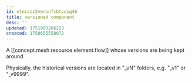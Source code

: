 ```yaml
---
id: elncscz2versnfcbtvqsg46
title: versioned component
desc: ''
updated: 1751993266223
created: 1750655550072
---
```


A [[concept.mesh.resource.element.flow]] whose versions are being kept around. 

Physically, the historical versions are located in "_vN" folders, e.g. "_v1" or "_v9999". 
